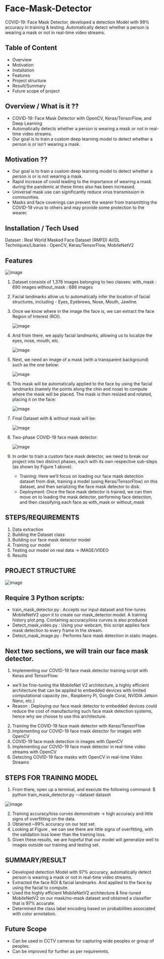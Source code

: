 # Face-Mask-Detector

COVID-19: Face Mask Detector, developed  a detection Model with 99% accuracy in training & testing. Automatically detect whether a person is wearing a mask or not in real-time video streams.

Table of Content
----------------
* Overview
* Motivation
* Installation
* Features
* Project structure
* Result/Summary
* Future scope of project

Overview / What is it ??
------------------------
* COVID-19: Face Mask Detector with OpenCV, Keras/TensorFlow, and Deep Learning
* Automatically detects whether a person is wearing a mask or not in real-time video streams.
* Our goal is to train a custom deep learning model to detect whether a person is or isn't wearing a mask.

Motivation  ??
---------------
* Our goal is to train a custom deep learning model to detect whether a person is or is not wearing a mask.
* Rapid increase of covid leading to the importance of wearing a mask during the pandemic at these times also has been increased.
* Universal mask use can significantly reduce virus transmission in communities.
* Masks and face coverings can prevent the wearer from transmitting the COVID-19 virus to others and may provide some protection to the wearer. 

Installation / Tech Used
------------------------------
Dataset : Real World Masked Face Dataset (RMFD)
AI/DL Techniques/Libaries : OpenCV, Keras/TensorFlow, MobileNetV2

Features
---------
![image](https://user-images.githubusercontent.com/41515202/94375410-098a0e80-0131-11eb-8a9f-2a2df72359e7.png)

1. Dataset consists of 1,376 images belonging to two classes:
    with_mask : 690 images
    without_mask : 686 images
    
2. Facial landmarks allow us to automatically infer the location of facial structures, including - Eyes, Eyebrows, Nose, Mouth, Jawline.

3. Once we know where in the image the face is, we can extract the face Region of Interest (ROI).

   ![image](https://user-images.githubusercontent.com/41515202/94375362-bdd76500-0130-11eb-9fc3-73b67e2ad162.png)

4. And from there, we apply facial landmarks, allowing us to localize the eyes, nose, mouth, etc.

   ![image](https://user-images.githubusercontent.com/41515202/94375376-d8a9d980-0130-11eb-8a62-8341b74fe2a3.png)

5. Next, we need an image of a mask (with a transparent background) such as the one below:

   ![image](https://user-images.githubusercontent.com/41515202/94375387-ee1f0380-0130-11eb-8a2c-0417b5de4288.png)

6. This mask will be automatically applied to the face by using the facial landmarks (namely the points along the chin and nose) to compute where the mask will be placed.
The mask is then resized and rotated, placing it on the face:

   ![image](https://user-images.githubusercontent.com/41515202/94375396-f9722f00-0130-11eb-82c4-e5ef61d86e2f.png)

7. Final Dataset with & without mask will be:

   ![image](https://user-images.githubusercontent.com/41515202/94375422-16a6fd80-0131-11eb-992c-07f7caa4862e.png)

8. Two-phase COVID-19 face mask detector:

   ![image](https://user-images.githubusercontent.com/41515202/94375426-27f00a00-0131-11eb-82ac-11e28d0b0d95.png)

9. In order to train a custom face mask detector, we need to break our project into two distinct phases, each with its own respective sub-steps (as shown by Figure 1 above).

   *	Training: Here we’ll focus on loading our face mask detection dataset from disk, training a model (using Keras/TensorFlow) on this dataset, and then serializing the face mask detector to disk.
   *	Deployment: Once the face mask detector is trained, we can then move on to loading the mask detector, performing face detection, and then classifying each face as with_mask or without_mask

STEPS/REQUIREMENTS
-----------------------
1. Data extraction
2. Building the Dataset class
3. Building our face mask detector model
4. Training our model
5. Testing our model on real data -> IMAGE/VIDEO
6. Results

PROJECT STRUCTURE
-------------------------
![image](https://user-images.githubusercontent.com/41515202/94375435-35a58f80-0131-11eb-99a2-e9e74ccb911f.png)

Require 3 Python scripts:
-----------------------------
* train_mask_detector.py :  Accepts our input dataset and fine-tunes MobileNetV2 upon it to create our mask_detector.model. A training history plot.png. Containing accuracy/loss curves is also produced
* Detect_mask_video.py : Using your webcam, this script applies face mask detection to every frame in the stream.
* Detect_mask_image.py : Performs face mask detection in static images.

Next two sections, we will train our face mask detector.
-----------------------------------------------------------
1. Implementing our COVID-19 face mask detector training script with Keras and TensorFlow:
* we’ll be fine-tuning the MobileNet V2 architecture, a highly efficient architecture that can be applied to embedded devices with limited computational capacity (ex., Raspberry Pi, Google Coral, NVIDIA Jetson Nano, etc.)
* Reason : Deploying our face mask detector to embedded devices could reduce the cost of manufacturing such face mask detection systems, hence why we choose to use this architecture.
2. Training the COVID-19 face mask detector with Keras/TensorFlow
3. Implementing our COVID-19 face mask detector for images with OpenCV
4. COVID-19 face mask detection in images with OpenCV
5. Implementing our COVID-19 face mask detector in real-time video streams with OpenCV
6. Detecting COVID-19 face masks with OpenCV in real-time Video Streams 

STEPS FOR TRAINING MODEL
------------------------------
1. From there, open up a terminal, and execute the following command:
   $ python train_mask_detector.py --dataset dataset
 
![image](https://user-images.githubusercontent.com/41515202/97676743-16df4380-1ab7-11eb-9463-cfd5ad4e4b3a.png)

2. Training accuracy/loss curves demonstrate → high accuracy and little signs of overfitting on the data.
3. Obtained ~99% accuracy on our test set.
4. Looking at Figure , we can see there are little signs of overfitting, with the validation loss lower than the training loss.
5. Given these results, we are hopeful that our model will generalize well to images outside our training and testing set.

SUMMARY/RESULT
---------------
* Developed detection Model with 97% accuracy, automatically detect person is wearing a mask or not in real-time video streams.
* Extracted the face ROI & facial landmarks. And applied to the face by using the facial to compute.
* Used the highly efficient MobileNetV2 architecture & fine-tuned MobileNetV2 on our mask/no-mask dataset and obtained a classifier that is 97% accurate.
* Determined the class label encoding based on probabilities associated with color annotation.

Future Scope
------------
* Can be used in CCTV cameras for capturing wide peoples or group of peoples.
* Can be improved for further as per requiremnts.
